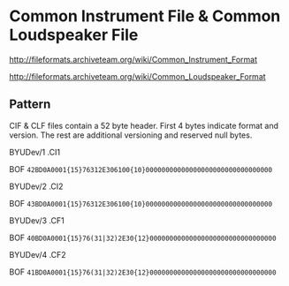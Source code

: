 # Common Instrument File & Common Loudspeaker File

http://fileformats.archiveteam.org/wiki/Common_Instrument_Format

http://fileformats.archiveteam.org/wiki/Common_Loudspeaker_Format


## Pattern

CIF & CLF files contain a 52 byte header. First 4 bytes indicate format and version. The rest are additional versioning and reserved null bytes.

BYUDev/1 .CI1

BOF ```42BD0A0001{15}76312E306100{10}00000000000000000000000000000000```

BYUDev/2 .CI2

BOF ```43BD0A0001{15}76312E306100{10}00000000000000000000000000000000```

BYUDev/3 .CF1

BOF ```40BD0A0001{15}76(31|32)2E30{12}00000000000000000000000000000000```

BYUDev/4 .CF2

BOF ```41BD0A0001{15}76(31|32)2E30{12}00000000000000000000000000000000```